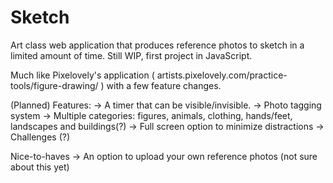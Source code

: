 # Sketch
Art class web application that produces reference photos to sketch in a limited amount of time. Still WIP, first project in JavaScript.

Much like Pixelovely's application ( artists.pixelovely.com/practice-tools/figure-drawing/ ) with a few feature changes. 

(Planned) Features:
-> A timer that can be visible/invisible. 
-> Photo tagging system
-> Multiple categories: figures, animals, clothing, hands/feet, landscapes and buildings(?)
-> Full screen option to minimize distractions 
-> Challenges (?)


Nice-to-haves
-> An option to upload your own reference photos (not sure about this yet)

